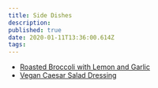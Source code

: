 ```yaml
---
title: Side Dishes
description:
published: true
date: 2020-01-11T13:36:00.614Z
tags:
---
```


- [Roasted Broccoli with Lemon and Garlic](roasted-broccoli-with-lemon-and-garlic)
- [Vegan Caesar Salad Dressing](vegan-caesar-salad-dressing)
